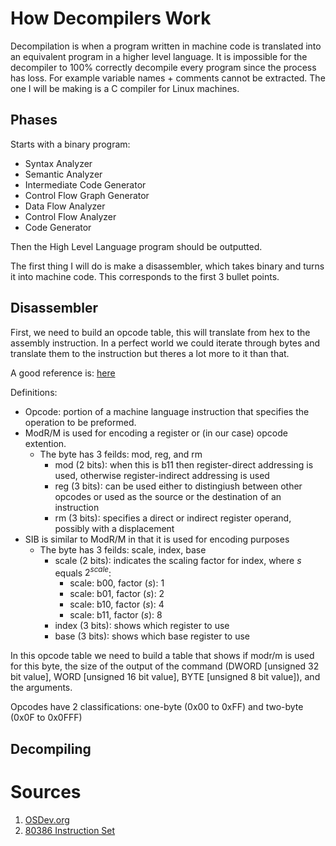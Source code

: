 # How Decompilers Work

Decompilation is when a program written in machine code is translated into an equivalent program in a higher level language. It is impossible for the decompiler to 100% correctly decompile every program since the process has loss. For example variable names + comments cannot be extracted. The one I will be making is a C compiler for Linux machines.

## Phases

Starts with a binary program:

- Syntax Analyzer
- Semantic Analyzer
- Intermediate Code Generator
- Control Flow Graph Generator
- Data Flow Analyzer
- Control Flow Analyzer
- Code Generator

Then the High Level Language program should be outputted.

The first thing I will do is make a disassembler, which takes binary and turns it into machine code. This corresponds to the first 3 bullet points.

## Disassembler

First, we need to build an opcode table, this will translate from hex to the assembly instruction. In a perfect world we could iterate through bytes and translate them to the instruction but theres a lot more to it than that.

A good reference is: <a href="http://ref.x86asm.net/coder32.html">here</a>

Definitions:
- Opcode: portion of a machine language instruction that specifies the operation to be preformed.
- ModR/M is used for encoding a register or (in our case) opcode extention.
	- The byte has 3 feilds: mod, reg, and rm
		- mod (2 bits): when this is b11 then register-direct addressing is used, otherwise register-indirect addressing is used
		- reg (3 bits): can be used either to distingiush between other opcodes or used as the source or the destination of an instruction
		- rm (3 bits): specifies a direct or indirect register operand, possibly with a displacement
- SIB is similar to ModR/M in that it is used for encoding purposes
	- The byte has 3 feilds: scale, index, base
		- scale (2 bits): indicates the scaling factor for index, where $s$ equals $2^{scale}$:
			- scale: b00, factor ($s$): 1
			- scale: b01, factor ($s$): 2
			- scale: b10, factor ($s$): 4
			- scale: b11, factor ($s$): 8
		- index (3 bits): shows which register to use
		- base (3 bits): shows which base register to use

In this opcode table we need to build a table that shows if modr/m is used for this byte, the size of the output of the command (DWORD [unsigned 32 bit value], WORD [unsigned 16 bit value], BYTE [unsigned 8 bit value]), and the arguments.

Opcodes have 2 classifications: one-byte (0x00 to 0xFF) and two-byte (0x0F to 0x0FFF)

## Decompiling

# Sources
1. <a href = "https://wiki.osdev.org/X86-64_Instruction_Encoding#ModR/M_and_SIB_bytes">OSDev.org</a>
2. <a href = "https://www.scs.stanford.edu/05au-cs240c/lab/i386/c17.htm">80386 Instruction Set</a>
